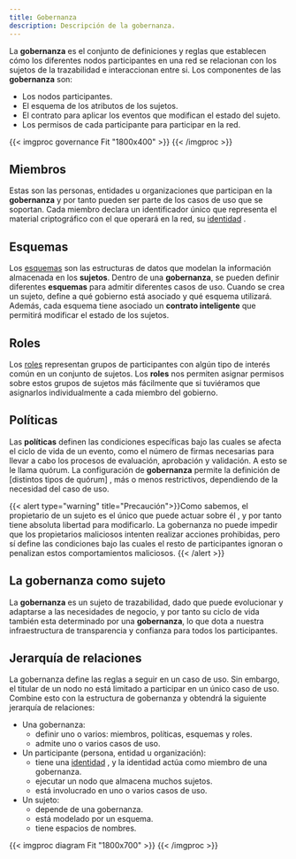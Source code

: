 ```yaml
---
title: Gobernanza
description: Descripción de la gobernanza.
---
```


La **gobernanza** es el conjunto de definiciones y reglas que establecen cómo los diferentes nodos participantes en una red se relacionan con los sujetos de la trazabilidad e interaccionan entre si. Los componentes de las **gobernanza** son:

- Los nodos participantes.
- El esquema de los atributos de los sujetos.
- El contrato para aplicar los eventos que modifican el estado del sujeto.
- Los permisos de cada participante para participar en la red.

{{< imgproc governance Fit "1800x400" >}}
{{< /imgproc >}}

## Miembros
Estas son las personas, entidades u organizaciones que participan en la **gobernanza** y por tanto pueden ser parte de los casos de uso que se soportan. Cada miembro declara un identificador único que representa el material criptográfico con el que operará en la red, su [identidad](../identifiers/_index.md) .
## Esquemas
Los [esquemas](../schema/_index.md) son las estructuras de datos que modelan la información almacenada en los **sujetos**. Dentro de una **gobernanza**, se pueden definir diferentes **esquemas** para admitir diferentes casos de uso. Cuando se crea un sujeto, define a qué gobierno está asociado y qué esquema utilizará. Además, cada esquema tiene asociado un **contrato inteligente** que permitirá modificar el estado de los sujetos.
## Roles
Los [roles](../roles/_index.md) representan grupos de participantes con algún tipo de interés común en un conjunto de sujetos. Los **roles** nos permiten asignar permisos sobre estos grupos de sujetos más fácilmente que si tuviéramos que asignarlos individualmente a cada miembro del gobierno.
## Políticas
Las **políticas** definen las condiciones específicas bajo las cuales se afecta el ciclo de vida de un evento, como el número de firmas necesarias para llevar a cabo los procesos de evaluación, aprobación y validación. A esto se le llama quórum.
La configuración de **gobernanza** permite la definición de [distintos tipos de quórum] , más o menos restrictivos, dependiendo de la necesidad del caso de uso.

{{< alert type="warning" title="Precaución">}}Como sabemos, el propietario de un sujeto es el único que puede actuar sobre él , y por tanto tiene absoluta libertad para modificarlo. La gobernanza no puede impedir que los propietarios maliciosos intenten realizar acciones prohibidas, pero sí define las condiciones bajo las cuales el resto de participantes ignoran o penalizan estos comportamientos maliciosos. {{< /alert >}}

## La gobernanza como sujeto
La **gobernanza** es un sujeto de trazabilidad, dado que puede evolucionar y adaptarse a las necesidades de negocio, y por tanto su ciclo de vida también esta determinado por una **gobernanza**, lo que dota a nuestra infraestructura de transparencia y confianza para todos los participantes.

## Jerarquía de relaciones
La gobernanza define las reglas a seguir en un caso de uso. Sin embargo, el titular de un nodo no está limitado a participar en un único caso de uso. Combine esto con la estructura de gobernanza y obtendrá la siguiente jerarquía de relaciones:

- Una gobernanza:
  - definir uno o varios: miembros, políticas, esquemas y roles.
  - admite uno o varios casos de uso.
- Un participante (persona, entidad u organización):
  - tiene una [identidad](../identifiers/_index.md) , y la identidad actúa como miembro de una gobernanza.
  - ejecutar un nodo que almacena muchos sujetos.
  - está involucrado en uno o varios casos de uso.
- Un sujeto:
  - depende de una gobernanza.
  - está modelado por un esquema.
  - tiene espacios de nombres.

{{< imgproc diagram Fit "1800x700" >}}
{{< /imgproc >}}